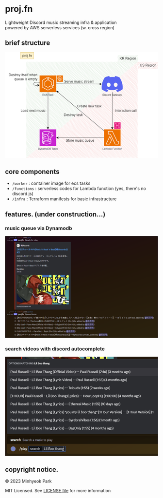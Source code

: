 # proj.fn
Lightweight Discord music streaming infra & application\
powered by AWS serverless services (w. cross region)

## brief structure
![](docs/projfn.drawio.png)

## core components
* `/worker` : container image for ecs tasks
* `/functions` : serverless codes for Lambda function (yes, there's no discord.js)
* `/infra` : Terraform manifests for basic infrastructure

## features. (under construction...)
### music queue via Dynamodb
![](docs/feature1.png)

### search videos with discord autocomplete
![](docs/feature2.png)

## copyright notice.
&copy; 2023 Minhyeok Park

MIT Licensed. See [LICENSE file](LICENSE) for more information
